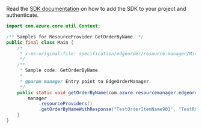 Read the [SDK documentation](https://github.com/Azure/azure-sdk-for-java/blob/azure-resourcemanager-edgeorder_1.0.0-beta.1/sdk/edgeorder/azure-resourcemanager-edgeorder/README.md) on how to add the SDK to your project and authenticate.

```java
import com.azure.core.util.Context;

/** Samples for ResourceProvider GetOrderByName. */
public final class Main {
    /*
     * x-ms-original-file: specification/edgeorder/resource-manager/Microsoft.EdgeOrder/stable/2021-12-01/examples/GetOrderByName.json
     */
    /**
     * Sample code: GetOrderByName.
     *
     * @param manager Entry point to EdgeOrderManager.
     */
    public static void getOrderByName(com.azure.resourcemanager.edgeorder.EdgeOrderManager manager) {
        manager
            .resourceProviders()
            .getOrderByNameWithResponse("TestOrderItemName901", "TestRG", "%7B%7B%7Blocation%7D%7D", Context.NONE);
    }
}
```
